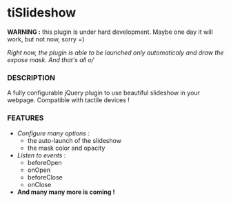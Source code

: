 tiSlideshow
===========

**WARNING :** this plugin is under hard development. Maybe one day it will work, but not now, sorry =)

_Right now, the plugin is able to be launched only automaticaly and draw the expose mask. And that's all o/_


### DESCRIPTION ###
A fully configurable jQuery plugin to use beautiful slideshow in your webpage. Compatible with tactile devices !

### FEATURES ###
* _Configure many options_ :
  - the auto-launch of the slideshow
  - the mask color and opacity
* _Listen to events_ :
  - beforeOpen
  - onOpen
  - beforeClose
  - onClose
* **And many many more is coming !**